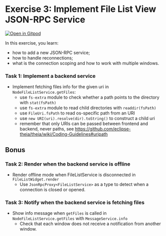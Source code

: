 # Exercise 3: Implement File List View JSON-RPC Service

[![Open in Gitpod](https://gitpod.io/button/open-in-gitpod.svg)](https://gitpod.io#https://github.com/Lyndon-Wu/theia-training/tree/exercise-3)

In this exercise, you learn:
- how to add a new JSON-RPC service;
- how to handle reconnections;
- what is the connection scoping and how to work with multiple windows.

### Task 1: Implement a backend service
- Implement fetching files info for the given uri in `NodeFileListService.getFiles`:
  - use `fs-extra` module to check whether a path points to the directory with `stat(fsPath)`
  - use `fs-extra` module to read child directories with `readdir(fsPath)`
  - use `FileUri.fsPath` to read os-specific path from an URI
  - use `new URI(uri).resolve(dir).toString()` to construct a child uri
  - remember that only URIs can be passed between frontend and backend, never paths, see https://github.com/eclipse-theia/theia/wiki/Coding-Guidelines#uripath

## Bonus

### Task 2: Render when the backend service is offline
- Render offline mode when FileListService is disconnected in `FileListWidget.render`
  - Use `JsonRpcProxy<FileListService>` as a type to detect when a connection is closed or opened.

### Task 3: Notify when the backend service is fetching files
- Show info message when `getFiles` is called in `NodeFileListService.getFiles` with `MessageService.info`
  - Check that each window does not receive a notification from another window.
